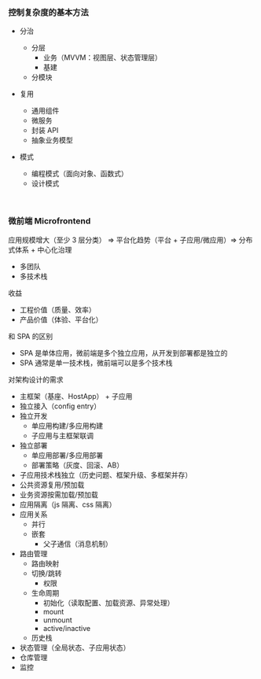 ### 控制复杂度的基本方法

- 分治
    + 分层
        - 业务（MVVM：视图层、状态管理层）
        - 基建
    + 分模块

- 复用
    + 通用组件
    + 微服务
    + 封装 API
    + 抽象业务模型

- 模式
    + 编程模式（面向对象、函数式）
    + 设计模式

<br>

### 微前端 Microfrontend

应用规模增大（至少 3 层分类） => 平台化趋势（平台 + 子应用/微应用）=> 分布式体系 + 中心化治理

- 多团队
- 多技术栈

收益

- 工程价值（质量、效率）
- 产品价值（体验、平台化）

和 SPA 的区别

- SPA 是单体应用，微前端是多个独立应用，从开发到部署都是独立的
- SPA 通常是单一技术栈，微前端可以是多个技术栈

对架构设计的需求

- 主框架（基座、HostApp） + 子应用
- 独立接入（config entry）
- 独立开发
    + 单应用构建/多应用构建
    + 子应用与主框架联调
- 独立部署
    + 单应用部署/多应用部署
    + 部署策略（灰度、回滚、AB）
- 子应用技术栈独立（历史问题、框架升级、多框架并存）
- 公共资源复用/预加载
- 业务资源按需加载/预加载
- 应用隔离（js 隔离、css 隔离）
- 应用关系
    + 并行
    + 嵌套
        - 父子通信（消息机制）
- 路由管理
    + 路由映射
    + 切换/跳转
        - 权限
    + 生命周期
        - 初始化（读取配置、加载资源、异常处理）
        - mount
        - unmount
        - active/inactive
    + 历史栈
- 状态管理（全局状态、子应用状态）
- 仓库管理
- 监控
